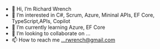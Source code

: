 - 👋 Hi, I’m Richard Wrench
- 👀 I’m interested in C#, Scrum, Azure, Mininal APIs, EF Core, TypeScript,APIs, Copilot
- 🌱 I’m currently learning Azure, EF Core
- 💞️ I’m looking to collaborate on ...
- 📫 How to reach me ...rwrench@gmail.com

<!---
rwrench/rwrench is a ✨ special ✨ repository because its `README.md` (this file) appears on your GitHub profile.
You can click the Preview link to take a look at your changes.
--->
